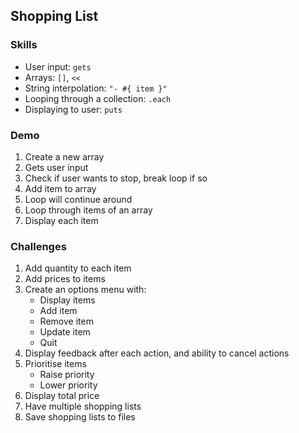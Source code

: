 ## Shopping List

### Skills

- User input: `gets`
- Arrays: `[]`, `<<`
- String interpolation: `"- #{ item }"`
- Looping through a collection: `.each`
- Displaying to user: `puts`

### Demo

1. Create a new array
2. Gets user input
3. Check if user wants to stop, break loop if so
4. Add item to array
5. Loop will continue around
6. Loop through items of an array
7. Display each item

### Challenges
1. Add quantity to each item
2. Add prices to items
3. Create an options menu with:
    * Display items
    * Add item
    * Remove item
    * Update item
    * Quit
4. Display feedback after each action, and ability to cancel actions
5. Prioritise items
    * Raise priority
    * Lower priority
6. Display total price
7. Have multiple shopping lists
8. Save shopping lists to files
